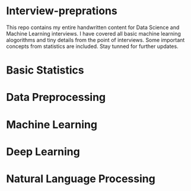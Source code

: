 # Interview-preprations
This repo contains my entire handwritten content for Data Science and Machine Learning interviews. I have covered all basic machine learning alogorithms and tiny details from the point of interviews. Some important concepts from statistics are included. Stay tunned for further updates.

# Basic Statistics



# Data Preprocessing



# Machine Learning



# Deep Learning



# Natural Language Processing


